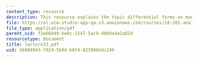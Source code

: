 ```yaml
---
content_type: resource
description: This resource explains the topic differential forms on manifolds.
file: https://ol-ocw-studio-app-qa.s3.amazonaws.com/courses/18-101-analysis-ii-fall-2005/4600494370245b9db0f4823900ddc249_lecture33.pdf
file_type: application/pdf
parent_uid: f1e66049-be8c-2147-5acb-40dde4a2a82d
resourcetype: Document
title: lecture33.pdf
uid: 46004943-7024-5b9d-b0f4-823900ddc249
---
```

